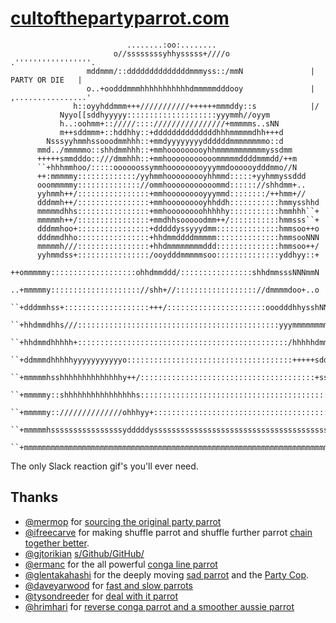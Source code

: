 # [cultofthepartyparrot.com](http://cultofthepartyparrot.com)

```
                          ........:oo:........
                       o//ssssssssyhhysssss+////o                   .'''''''''''''''''.
                 mddmmm/::ddddddddddddddmmmyss::/mmN               |   PARTY OR DIE   |
                 o..+oodddmmmhhhhhhhhhhhdmmmmmdddooy               | ,................'
              h::oyyhddmmm+++///////////++++++mmmddy::s            |/
           Nyyo[[sddhyyyyy::::::::::::::::::::yyymmh//oyym
           h..:oohmm+:://///::::////////////////+mmmmms..sNN
           m++sddmmm+::hddhhy::+ddddddddddddddhhhmmmmmdhh+++d
        Nsssyyhmmhssooodmmhhh::+mmdyyyyyyyyddddddmmmmmmmmo::d
      mmd../mmmmmo::shhdmmhhh::+mmhooooooooyhhmmmmmmmmmmmyssdmm
      +++++smmdddo::///dmmhhh::+mmhooooooooooommmmmddddmmmdd/++m
      ``+hhhmmhoo/:::::oooooossymmhooooooooyyymmdoooooydddmmo//N
      ++:mmmmmy:::::::::::::/yyhmmhooooooooyhhmmd:::::+yyhmmyssddd
      ooommmmmy:::::::::::::://ommhooooooooooommd:::::://shhdmm+..
      yyhmmh++/::::::::::::::::+mmhooooooooyyymmd::::::::/++hmm+//
      dddmmh++/::::::::::::::::+mmhooooooooyhhddh:::::::::::hmmysshhd
      mmmmmdhhs::::::::::::::::+mmhoooooooohhhhhy:::::::::::hmmhhh``+
      mmmmmh++/::::::::::::::::+mmdhhsooooodmm++/:::::::::::hmmsss``+
      dddmmhoo+::::::::::::::::+dddddyssyyydmm::::::::::::::hmmsoo++o
      dddmmdhho::::::::::::::::+hhdmmddddmmmmm::::::::::::::hmmsooNNN
      mmmmmh///::::::::::::::::+hhdmmmmmmmmddd::::::::::::::hmmsoo++/
      yyhmmdss+::::::::::::::::/ooydddmmmmmsoo::::::::::::::yddhyy::+
      ++ommmmmy:::::::::::::::::::ohhdmmddd/::::::::::::::::shhdmmsssNNNmmN
      ..+mmmmmy:::::::::::::::::::://shh+//:::::::::::::::::://dmmmmdoo+..o
      ``+dddmmhss+:::::::::::::::::::+++/::::::::::::::::::::::ooodddhhysshNNy++m
      ``+hhdmmdhhs///:::::::::::::::::::::::::::::::::::::::::::::yyymmmmmmmmo++hNNmdd
      ``+hhdmmdhhhhh+:::::::::::::::::::::::::::::::::::::::::::::::/hhhhhdmmmmmsoo...
      ``+ddmmmdhhhhhyyyyyyyyyyyo:::::::::::::::::::::::::::::::::::::+++++sdddmmdhhsss//+
      ``+mmmmmhsshhhhhhhhhhhhhhy++/:::::::::::::::::::::::::::::::::::::::+ssyyydmmddd///hhd
      ``+mmmmmy::shhhhhhhhhhhhhhhhs:::::::::::::::::::::::::::::::::::::::::::::ymmmmmmmh../
      ``+mmmmmy:://////////////ohhhyy+::::::::::::::::::::::::::::::::::::::::::///hddmmmhhs++s
      ``+mmmmmhssssssssssssssssydddddysssssssssssssssssssssssssssssssssssssssssssssdddmmmmmy::s
      ``+mmmmmmmmmmmmmmmmmmmmmmmmmmmmmmmmmmmmmmmmmmmmmmmmmmmmmmmmmmmmmmmmmmmmmmmmmmmmmmmmmmhooh
```

The only Slack reaction gif's you'll ever need.

## Thanks

 * [@mermop](https://github.com/mermop) for [sourcing the original party parrot](https://github.com/jmhobbs/cultofthepartyparrot.com/issues/2)
 * [@ifreecarve](https://github.com/ifreecarve) for making shuffle parrot and shuffle further parrot [chain together better](https://github.com/jmhobbs/cultofthepartyparrot.com/pull/4).
 * [@gjtorikian](https://github.com/gjtorikian) [s/Github/GitHub/](https://github.com/jmhobbs/cultofthepartyparrot.com/pull/5)
 * [@ermanc](https://github.com/ermanc) for the all powerful [conga line parrot](https://github.com/jmhobbs/cultofthepartyparrot.com/pull/7)
 * [@glentakahashi](https:/github.com/glentakahashi) for the deeply moving [sad parrot](https://github.com/jmhobbs/cultofthepartyparrot.com/pull/10) and the [Party Cop](https://github.com/jmhobbs/cultofthepartyparrot.com/pull/11).
 * [@daveyarwood](https://github.com/daveyarwood) for [fast and slow parrots](https://github.com/jmhobbs/cultofthepartyparrot.com/pull/13)
 * [@tysondreeder](https://github.com/tysondreeder) for [deal with it parrot](https://github.com/jmhobbs/cultofthepartyparrot.com/pull/16)
 * [@hrimhari](https://github.com/hrimhari) for [reverse conga parrot and a smoother aussie parrot](https://github.com/jmhobbs/cultofthepartyparrot.com/pull/18)
